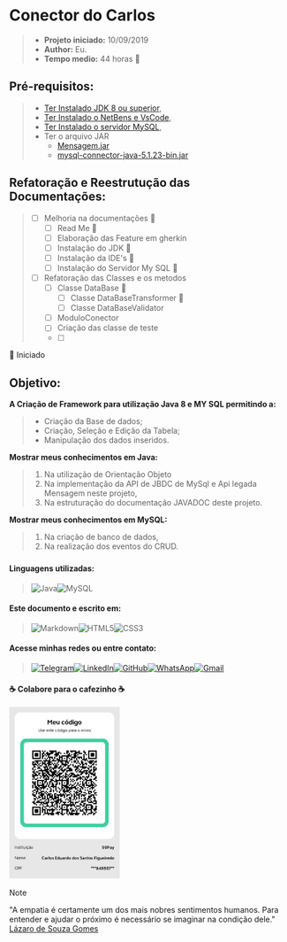 # Conector do Carlos

> - **Projeto iniciado:** 10/09/2019
> - **Author:** Eu.
> - **Tempo medio:** 44 horas :snail:

## Pré-requisitos:

> - [Ter Instalado JDK 8 ou superior](https://github.com/carloseduardonit/conector-do-carlos/blob/master/dist/manual/INSTALA%C3%87%C3%83O_DO_JDK.md),
> - [Ter Instalado o NetBens e VsCode](https://github.com/carloseduardonit/conector-do-carlos/blob/270499a0e4c008b72f496eafce44e7816e158def/dist/manual/INSTALA%C3%87%C3%83O_DA_IDE.md),
> - [Ter Instalado o servidor MySQL](https://github.com/carloseduardonit/conector-do-carlos/blob/270499a0e4c008b72f496eafce44e7816e158def/dist/manual/INSTALA%C3%87%C3%83O_DO_SERVIDOR_MYSQL.md),
> - Ter o  arquivo JAR
>   - [Mensagem.jar](https://github.com/carloseduardonit/conector-do-carlos/blob/d19ebd915c057d31dd1e17d49ece4c07abf86fc6/lib/Mensagem.jar)
>   - [mysql-connector-java-5.1.23-bin.jar](https://github.com/carloseduardonit/conector-do-carlos/blob/afcd28e468441fa67aa02b5b319026fe84776a93/lib/mysql-connector-java-5.1.23-bin.jar)

## Refatoração e Reestrutução das Documentações:

> - [ ] Melhoria na documentações :triangular_flag_on_post:
>   - [ ] Read Me :triangular_flag_on_post:
>   - [ ] Elaboração das Feature em gherkin
>   - [ ] Instalação do JDK :triangular_flag_on_post:
>   - [ ] Instalação da IDE's :triangular_flag_on_post:
>   - [ ] Instalação do Servidor My SQL :triangular_flag_on_post:
> - [ ] Refatoração das Classes e os metodos
>   - [ ] Classe DataBase :triangular_flag_on_post:
>     - [ ] Classe DataBaseTransformer :triangular_flag_on_post:
>     - [ ] Classe DataBaseValidator
>   - [ ] ModuloConector
>   - [ ] Criação das classe de teste
>   - [ ] 

:triangular_flag_on_post:  Iniciado
## Objetivo:

**A Criação de Framework para utilização Java 8  e MY SQL permitindo a:**

> - Criação da Base de dados;
> - Criação, Seleção e Edição da Tabela;
> - Manipulação dos dados inseridos.

**Mostrar meus conhecimentos em Java:**

> 1. Na utilização de Orientação Objeto
> 2. Na implementação da API de JBDC  de MySql e Api legada Mensagem neste projeto,
> 3. Na estruturação do documentação JAVADOC deste projeto.

**Mostrar meus conhecimentos em MySQL:**

> 1. Na criação de banco de dados,
> 2. Na realização dos eventos do CRUD.

###

#### Linguagens utilizadas:

>![Java](https://img.shields.io/badge/java-%23ED8B00.svg?style=for-the-badge&logo=openjdk&logoColor=white)![MySQL](https://img.shields.io/badge/MySQL-00000F?style=for-the-badge&logo=mysql&logoColor=white)

#### Este documento e escrito em:

> ![Markdown](https://img.shields.io/badge/Markdown-000?style=for-the-badge&logo=markdown)![HTML5](https://img.shields.io/badge/HTML5-E34F26?style=for-the-badge&logo=html5&logoColor=white)![CSS3](https://img.shields.io/badge/CSS3-1572B6?style=for-the-badge&logo=css3&logoColor=white)

#### Acesse minhas redes ou entre contato:

> [![Telegram](https://img.shields.io/badge/Telegram-000?style=for-the-badge&logo=telegram&logoColor=2CA5E0)](https://t.me/Carlaol)[![LinkedIn](https://img.shields.io/badge/LinkedIn-0077B5?style=for-the-badge&logo=linkedin&logoColor=white)](https://www.linkedin.com/in/carlos-eduardo-dos-s-figueiredo/)[![GitHub](https://img.shields.io/badge/GitHub-100000?style=for-the-badge&logo=github&logoColor=white)](https://github.com/carloseduardonit)[![WhatsApp](https://img.shields.io/badge/WhatsApp-25D366?style=for-the-badge&logo=whatsapp&logoColor=white)](https://wa.me/5521985745077)[![Gmail](https://img.shields.io/badge/Gmail-333333?style=for-the-badge&logo=gmail&logoColor=red)](mailto:carlostecnicowl+github@gmail.com)

#### :coffee: Colabore para o cafezinho :coffee:

<img src="./Qr PIX.jpg" width="200">

> [!NOTE]
> "A empatia é certamente um dos mais nobres sentimentos humanos. 
>  Para entender e ajudar o próximo é necessário se imaginar na condição dele."
[Lázaro de Souza Gomes](https://www.pensador.com/autor/lazaro_de_souza_gomes/)
